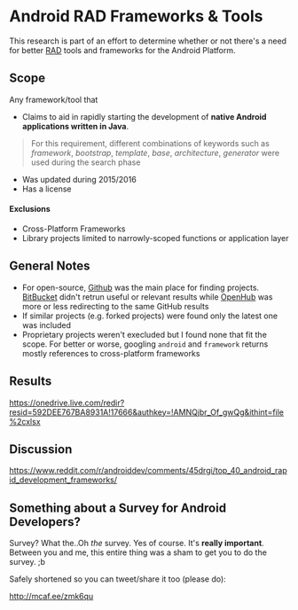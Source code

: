 # Android RAD Frameworks & Tools
This research is part of an effort to determine whether or not there's a need for better [RAD](https://en.wikipedia.org/wiki/Rapid_application_development) tools and frameworks for the Android Platform.

## Scope
Any framework/tool that
* Claims to aid in rapidly starting the development of **native Android applications written in Java**.

> For this requirement, different combinations of keywords such as *framework*, *bootstrap*, *template*, *base*, *architecture*, *generator* were used during the search phase

* Was updated during 2015/2016
* Has a license

#### Exclusions
* Cross-Platform Frameworks
* Library projects limited to narrowly-scoped functions or application layer

## General Notes
* For open-source, [Github](https://github.com) was the main place for finding projects. [BitBucket](https://bitbucket.org/) didn't retrun useful or relevant results while [OpenHub](https://www.openhub.net/) was more or less redirecting to the same GitHub results
* If similar projects (e.g. forked projects) were found only the latest one was included
* Proprietary projects weren't execluded but I found none that fit the scope. For better or worse, googling `android` and  `framework` returns mostly references to cross-platform frameworks

## Results
https://onedrive.live.com/redir?resid=592DEE767BA8931A!17666&authkey=!AMNQjbr_Of_gwQg&ithint=file%2cxlsx

## Discussion
https://www.reddit.com/r/androiddev/comments/45drgi/top_40_android_rapid_development_frameworks/

## Something about a Survey for Android Developers?
Survey? What the..Oh *the* survey. Yes of course. It's **really important**. Between you and me, this entire thing was a sham to get you to do the survey. ;b

Safely shortened so you can tweet/share it too (please do):

http://mcaf.ee/zmk6qu
